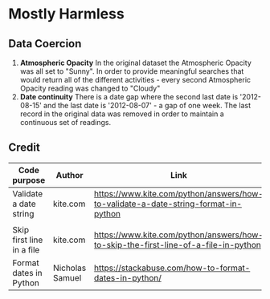 # Mostly Harmless

## Data Coercion
1. **Atmospheric Opacity**
In the original dataset the Atmospheric Opacity was all set to "Sunny".  In order to provide meaningful searches that would return all of the different activities - every second Atmospheric Opacity reading was changed to "Cloudy"
2. **Date continuity**
There is a date gap where the second last date is '2012-08-15' and the last date is '2012-08-07' - a gap of one week.  The last record in the original data was removed in order to maintain a continuous set of readings.

## Credit

| Code purpose              | Author   | Link                                                                               |
| ------------------------- | -------- | ---------------------------------------------------------------------------------- |
| Validate a date string    | kite.com | https://www.kite.com/python/answers/how-to-validate-a-date-string-format-in-python |
|                           |          |                                                                                    |
| Skip first line in a file | kite.com | https://www.kite.com/python/answers/how-to-skip-the-first-line-of-a-file-in-python |
|Format dates in Python|Nicholas Samuel| https://stackabuse.com/how-to-format-dates-in-python/|
